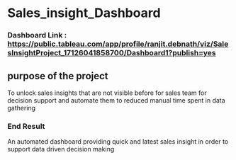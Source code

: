 
# Sales_insight_Dashboard

### Dashboard Link : https://public.tableau.com/app/profile/ranjit.debnath/viz/SalesInsightProject_17126041858700/Dashboard1?publish=yes

## purpose of the project
To unlock sales insights that are not visible before for sales team for decision support and automate them to reduced manual time spent in data gathering

### End Result
An automated dashboard providing quick and latest sales insight in order to support data driven decision making
